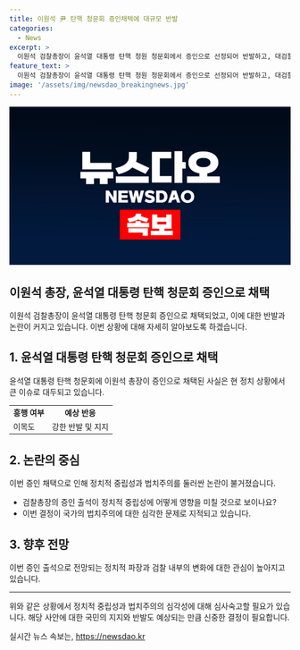 ```yaml
---
title: 이원석 尹 탄핵 청문회 증인채택에 대규모 반발
categories:
  - News
excerpt: >
  이원석 검찰총장이 윤석열 대통령 탄핵 청원 청문회에서 증인으로 선정되어 반발하고, 대검찰청은 출석 여부를 검토 중이다. 더불어민주당은 국회에서 총장을 증인으로 선정했으며, 국민의힘이 이를 반발하며 회의에서 퇴장했다. 정진석 대통령실 비서실장 또한 증인으로 선정되었으며, 이 총장은 검사 탄핵 소추안에 대해 비판적인 의견을 밝혔다. 이에 대한 국민들의 이목이 집중되고 있다.
feature_text: >
  이원석 검찰총장이 윤석열 대통령 탄핵 청원 청문회에서 증인으로 선정되어 반발하고, 대검찰청은 출석 여부를 검토 중이다. 더불어민주당은 국회에서 총장을 증인으로 선정했으며, 국민의힘이 이를 반발하며 회의에서 퇴장했다. 정진석 대통령실 비서실장 또한 증인으로 선정되었으며, 이 총장은 검사 탄핵 소추안에 대해 비판적인 의견을 밝혔다. 이에 대한 국민들의 이목이 집중되고 있다.
image: '/assets/img/newsdao_breakingnews.jpg'
---
```


<p><img src="/assets/img/newsdao_breakingnews.jpg" alt="implanttips 속보" /></p>

<h2>이원석 총장, 윤석열 대통령 탄핵 청문회 증인으로 채택</h2>

<p data-ke-size="size16">이원석 검찰총장이 윤석열 대통령 탄핵 청문회 증인으로 채택되었고, 이에 대한 반발과 논란이 커지고 있습니다. 이번 상황에 대해 자세히 알아보도록 하겠습니다.</p>

<h2 data-ke-size="size26">1. 윤석열 대통령 탄핵 청문회 증인으로 채택</h2>

<p data-ke-size="size16">윤석열 대통령 탄핵 청문회에 이원석 총장이 증인으로 채택된 사실은 현 정치 상황에서 큰 이슈로 대두되고 있습니다. </p>

<table>
    <tr>
        <td style="text-align: center; height: 17px;"><b>흥행 여부</b></td>
        <td style="text-align: center; height: 17px;"><b>예상 반응</b></td>
    </tr>
    <tr>
        <td style="height: 17px;">이목도</td>
        <td style="height: 17px;">강한 반발 및 지지</td>
    </tr>
</table>

<h2 data-ke-size="size26">2. 논란의 중심</h2>

<p data-ke-size="size16">이번 증인 채택으로 인해 정치적 중립성과 법치주의를 둘러싼 논란이 불거졌습니다. </p>

<ul>
    <li>검찰총장의 증인 출석이 정치적 중립성에 어떻게 영향을 미칠 것으로 보이나요?</li>
    <li>이번 결정이 국가의 법치주의에 대한 심각한 문제로 지적되고 있습니다.</li>
</ul>

<h2 data-ke-size="size26">3. 향후 전망</h2>

<p data-ke-size="size16">이번 증인 출석으로 전망되는 정치적 파장과 검찰 내부의 변화에 대한 관심이 높아지고 있습니다. </p>

<hr>

<p data-ke-size="size16">위와 같은 상황에서 정치적 중립성과 법치주의의 심각성에 대해 심사숙고할 필요가 있습니다. 해당 사안에 대한 국민의 지지와 반발도 예상되는 만큼 신중한 결정이 필요합니다.</p>
실시간 뉴스 속보는, <a href="https://newsdao.kr" rel="dofollow">https://newsdao.kr</a>


